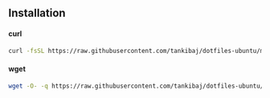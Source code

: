 ## Installation

#### curl

```bash
curl -fsSL https://raw.githubusercontent.com/tankibaj/dotfiles-ubuntu/main/install.sh | bash
```

#### wget

```bash
wget -O- -q https://raw.githubusercontent.com/tankibaj/dotfiles-ubuntu/main/install.sh | bash
```
